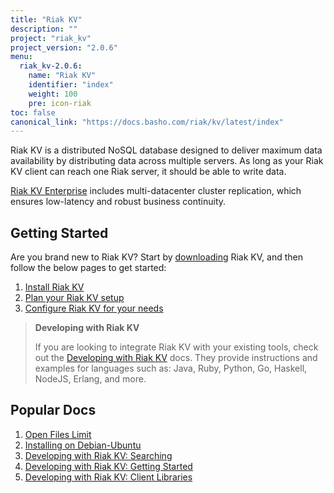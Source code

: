 ```yaml
---
title: "Riak KV"
description: ""
project: "riak_kv"
project_version: "2.0.6"
menu:
  riak_kv-2.0.6:
    name: "Riak KV"
    identifier: "index"
    weight: 100
    pre: icon-riak
toc: false
canonical_link: "https://docs.basho.com/riak/kv/latest/index"
---
```


[aboutenterprise]: http://basho.com/contact/
[config index]: /riak/kv/2.0.6/configuring
[dev index]: /riak/kv/2.0.6/developing
[downloads]: /riak/kv/2.0.6/downloads/
[install index]: /riak/kv/2.0.6/setup/installing/
[plan index]: /riak/kv/2.0.6/setup/planning
[perf open files]: /riak/kv/2.0.6/using/performance/open-files-limit
[install debian & ubuntu]: /riak/kv/2.0.6/setup/installing/debian-ubuntu
[usage search]: /riak/kv/2.0.6/developing/usage/search
[getting started]: /riak/kv/2.0.6/developing/getting-started
[dev client libraries]: /riak/kv/2.0.6/developing/client-libraries



Riak KV is a distributed NoSQL database designed to deliver maximum data availability by distributing data across multiple servers. As long as your Riak KV client can reach one Riak server, it should be able to write data.

[Riak KV Enterprise][aboutenterprise] includes multi-datacenter cluster replication, which ensures low-latency and robust business continuity.

## Getting Started

Are you brand new to Riak KV? Start by [downloading][downloads] Riak KV, and then follow the below pages to get started:

1. [Install Riak KV][install index]
2. [Plan your Riak KV setup][plan index]
3. [Configure Riak KV for your needs][config index]

>**Developing with Riak KV**
>
>If you are looking to integrate Riak KV with your existing tools, check out the [Developing with Riak KV][dev index] docs. They provide instructions and examples for languages such as: Java, Ruby, Python, Go, Haskell, NodeJS, Erlang, and more.

## Popular Docs

1. [Open Files Limit][perf open files]
2. [Installing on Debian-Ubuntu][install debian & ubuntu]
3. [Developing with Riak KV: Searching][usage search]
4. [Developing with Riak KV: Getting Started][getting started]
5. [Developing with Riak KV: Client Libraries][dev client libraries]
